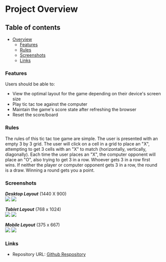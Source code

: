 # Project Overview

## Table of contents

-  [Overview](#overview)
   -  [Features](#features)
   -  [Rules](#rules)
   -  [Screenshots](#screenshots)
   -  [Links](#links)

### Features

Users should be able to:

- View the optimal layout for the game depending on their device's screen size
- Play tic tac toe against the computer
- Maintain the game's score state after refreshing the browser
- Reset the score/board

### Rules

The rules of this tic tac toe game are simple. The user is presented with an empty 3 by 3 grid. The user will click on a cell in a grid to place an "X", attempting to get 3 cells with an "X" to match (horizontally, vertically, diagonally). Each time the user places an "X", the computer opponent will place an "O", also trying to get 3 in a row. Whoever gets 3 in a row first wins. If neither the player or computer opponent gets 3 in a row, the round is a draw. Winning a round gets you a point.

### Screenshots

***Desktop Layout*** (1440 X 900)\
![](./docs/design_system/desktop-board.png)
![](./docs/design_system/desktop-game-result.png)

***Tablet Layout*** (768 x 1024)\
![](./docs/design_system/tablet-board.png)
![](./docs/design_system/tablet-game-result.png)

***Mobile Layout*** (375 x 667) \
![](./docs/design_system/mobile-board.png)
![](./docs/design_system/mobile-game-result.png)

### Links

- Repository URL: [Github Respository](https://github.com/JasDhindsa/tictactoe)
